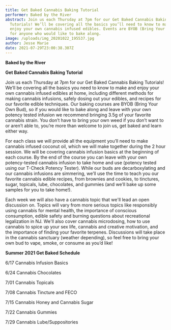 ```yaml
---
title: Get Baked Cannabis Baking Tutorial
performer: Baked by the River
abstract: Join us each Thursday at 7pm for our Get Baked Cannabis Baking
  Tutorials! We’ll be covering all the basics you’ll need to know to make and
  enjoy your own cannabis infused edibles. Events are BYOB (Bring Your Own Bud)
  for anyone who would like to bake along.
image: /uploads/img_20201022_195537.jpg
author: Jesse Marie
date: 2021-07-29T23:00:38.307Z
---
```

**Baked by the River**

**Get Baked Cannabis Baking Tutorial**

Join us each Thursday at 7pm for our Get Baked Cannabis Baking Tutorials! We’ll be covering all the basics you need to know to make and enjoy your own cannabis infused edibles at home, including different methods for making cannabis infusions, safely dosing out your edibles, and recipes for our favorite edible techniques. Our baking courses are BYOB (Bring Your Own Bud), so if you would like to bake along and leave with your own potency tested infusion we recommend bringing 3.5g of your favorite cannabis strain. You don’t have to bring your own weed if you don’t want to or aren’t able to, you’re more than welcome to join us, get baked and learn either way.

For each class we will provide all the equipment you’ll need to make cannabis infused coconut oil, which we will make together during the 2 hour session. We will be covering cannabis infusion basics at the beginning of each course. By the end of the course you can leave with your own potency-tested cannabis infusion to take home and use (potency tested using our T-Check Potency Tester).  While our buds are decarboxylating and our cannabis infusions are simmering, we’ll use the time to teach you our favorite cannabis edible recipes, from brownies and cookies, to tinctures, sugar, topicals, lube, chocolates, and gummies (and we’ll bake up some samples for you to take home!). 

Each week we will also have a cannabis topic that we'll lead an open discussion on. Topics will vary from more serious topics like responsibly using cannabis for mental health, the importance of conscious consumption, edible safety and burning questions about recreational legalization in NJ. We'll also cover cannabis microdosing, how to use cannabis to spice up your sex life, cannabis and creative motivation, and the importance of finding your favorite terpenes. Discussions will take place in the cannabis sanctuary (weather depending), so feel free to bring your own bud to vape, smoke, or consume as you’d like!

**Summer 2021 Get Baked Schedule**

6/17 Cannabis Infusion Basics

6/24 Cannabis Chocolates

7/01 Cannabis Topicals

7/08 Cannabis Tincture and FECO

7/15 Cannabis Honey and Cannabis Sugar

7/22 Cannabis Gummies

7/29 Cannabis Lube/Suppositories